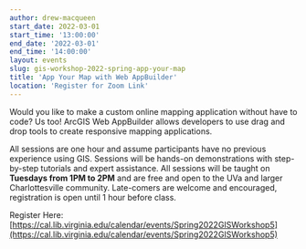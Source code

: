 ```yaml
---
author: drew-macqueen
start_date: 2022-03-01
start_time: '13:00:00'
end_date: '2022-03-01'
end_time: '14:00:00'
layout: events
slug: gis-workshop-2022-spring-app-your-map
title: 'App Your Map with Web AppBuilder'
location: 'Register for Zoom Link'
---
```


Would you like to make a custom online mapping application without have to code? Us too! ArcGIS Web AppBuilder allows developers to use drag and drop tools to create responsive mapping applications.

All sessions are one hour and assume participants have no previous experience using GIS.  Sessions will be hands-on demonstrations with step-by-step tutorials and expert assistance.  All sessions will be taught on **Tuesdays from 1PM to 2PM** and are free and open to the UVa and larger Charlottesville community. Late-comers are welcome and encouraged, registration is open until 1 hour before class.

Register Here: [https://cal.lib.virginia.edu/calendar/events/Spring2022GISWorkshop5](https://cal.lib.virginia.edu/calendar/events/Spring2022GISWorkshop5)